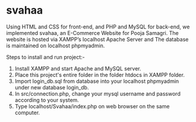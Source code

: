 # svahaa

Using HTML and CSS for front-end, and PHP and MySQL for back-end, we implemented svahaa, an E-Commerce Website for Pooja Samagri. The website is hosted via XAMPP’s localhost Apache Server and The database is maintained on localhost phpmyadmin.

Steps to install and run project:-

1. Install XAMPP and start Apache and MySQL server.
2. Place this project's entire folder in the folder htdocs in XAMPP folder.
3. Import login_db.sql from database into your localhost phpmyadmin under new database login_db.
4. In src/connection.php, change your mysql username and password according to your system.
5. Type localhost/Svahaa/index.php on web browser on the same computer.

